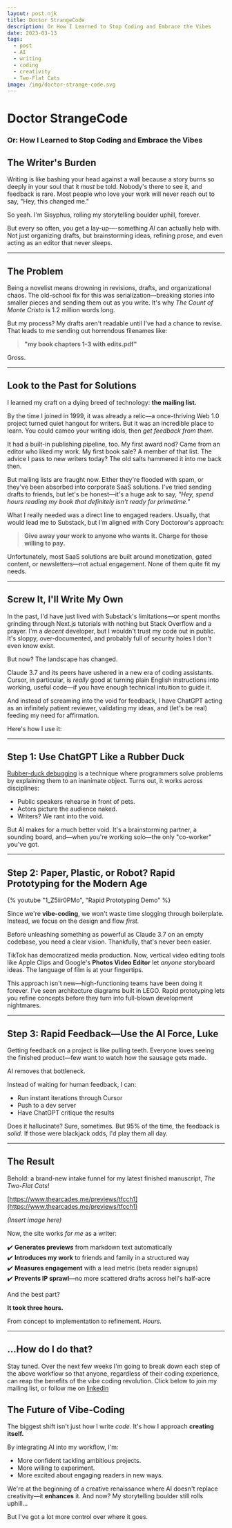 ```yaml
---
layout: post.njk
title: Doctor StrangeCode
description: Or How I Learned to Stop Coding and Embrace the Vibes
date: 2023-03-13
tags:
  - post
  - AI
  - writing
  - coding
  - creativity
  - Two-Flat Cats
image: /img/doctor-strange-code.svg
---
```


# Doctor StrangeCode

### Or: How I Learned to Stop Coding and Embrace the Vibes

## The Writer's Burden

Writing is like bashing your head against a wall because a story burns so deeply in your soul that it _must_ be told. Nobody's there to see it, and feedback is rare. Most people who love your work will never reach out to say, "Hey, this changed me."

So yeah. I'm Sisyphus, rolling my storytelling boulder uphill, forever.

But every so often, you get a lay-up—-something _AI_ can actually help with. Not just organizing drafts, but brainstorming ideas, refining prose, and even acting as an editor that never sleeps.

---

## The Problem

Being a novelist means drowning in revisions, drafts, and organizational chaos. The old-school fix for this was serialization—breaking stories into smaller pieces and sending them out as you write. It's why _The Count of Monte Cristo_ is 1.2 million words long.

But my process? My drafts aren't readable until I've had a chance to revise. That leads to me sending out horrendous filenames like:

> **"my book chapters 1-3 with edits.pdf"**

Gross.

---

## Look to the Past for Solutions

I learned my craft on a dying breed of technology: **the mailing list.**

By the time I joined in 1999, it was already a relic—a once-thriving Web 1.0 project turned quiet hangout for writers. But it was an incredible place to learn. You could cameo your writing idols, then _get feedback from them._

It had a built-in publishing pipeline, too. My first award nod? Came from an editor who liked my work. My first book sale? A member of that list. The advice I pass to new writers today? The old salts hammered it into me back then.

But mailing lists are fraught now. Either they're flooded with spam, or they've been absorbed into corporate SaaS solutions. I've tried sending drafts to friends, but let's be honest—it's a huge ask to say, _"Hey, spend hours reading my book that definitely isn't ready for primetime."_

What I really needed was a direct line to engaged readers. Usually, that would lead me to Substack, but I'm aligned with Cory Doctorow's approach:

> **Give away your work to anyone who wants it. Charge for those willing to pay.**

Unfortunately, most SaaS solutions are built around monetization, gated content, or newsletters—not actual engagement. None of them quite fit my needs.

---

## Screw It, I'll Write My Own

In the past, I'd have just lived with Substack's limitations—or spent months grinding through Next.js tutorials with nothing but Stack Overflow and a prayer. I'm a _decent_ developer, but I wouldn't trust my code out in public. It's sloppy, over-documented, and probably full of security holes I don't even know exist.

But now? The landscape has changed.

Claude 3.7 and its peers have ushered in a new era of coding assistants. Cursor, in particular, is _really_ good at turning plain English instructions into working, useful code—if you have enough technical intuition to guide it.

And instead of screaming into the void for feedback, I have ChatGPT acting as an infinitely patient reviewer, validating my ideas, and (let's be real) feeding my need for affirmation.

Here's how I use it:

---

## Step 1: Use ChatGPT Like a Rubber Duck

[Rubber-duck debugging](https://en.wikipedia.org/wiki/Rubber_duck_debugging) is a technique where programmers solve problems by explaining them to an inanimate object. Turns out, it works across disciplines:

- Public speakers rehearse in front of pets.
- Actors picture the audience naked.
- Writers? We rant into the void.

But AI makes for a much better void. It's a brainstorming partner, a sounding board, and—when you're working solo—the only "co-worker" you've got.

---

## Step 2: Paper, Plastic, or Robot? Rapid Prototyping for the Modern Age

{% youtube "1_Z5iir0PMo", "Rapid Prototyping Demo" %}

Since we're **vibe-coding**, we won't waste time slogging through boilerplate. Instead, we focus on the design and flow _first._

Before unleashing something as powerful as Claude 3.7 on an empty codebase, you need a clear vision. Thankfully, that's never been easier.

TikTok has democratized media production. Now, vertical video editing tools like Apple Clips and Google's **Photos Video Editor** let _anyone_ storyboard ideas. The language of film is at your fingertips.

This approach isn't new—high-functioning teams have been doing it forever. I've seen architecture diagrams built in LEGO. Rapid prototyping lets you refine concepts before they turn into full-blown development nightmares.

---

## Step 3: Rapid Feedback—Use the AI Force, Luke

Getting feedback on a project is like pulling teeth. Everyone loves seeing the finished product—few want to watch how the sausage gets made.

AI removes that bottleneck.

Instead of waiting for human feedback, I can:

- Run instant iterations through Cursor
- Push to a dev server
- Have ChatGPT critique the results

Does it hallucinate? Sure, sometimes. But 95% of the time, the feedback is _solid._ If those were blackjack odds, I'd play them all day.

---

## The Result

Behold: a brand-new intake funnel for my latest finished manuscript, _The Two-Flat Cats_!

[https://www.thearcades.me/previews/tfcch1](https://www.thearcades.me/previews/tfcch1)

_(Insert image here)_

Now, the site works _for me_ as a writer:

✔️ **Generates previews** from markdown text automatically  
✔️ **Introduces my work** to friends and family in a structured way  
✔️ **Measures engagement** with a lead metric (beta reader signups)  
✔️ **Prevents IP sprawl**—no more scattered drafts across hell's half-acre

And the best part?

**It took three hours.**

From concept to implementation to refinement. _Hours._

---

## ...How do I do that?
Stay tuned. Over the next few weeks I'm going to break down each step of the above workflow so that anyone, regardless of their coding experience, can reap the benefits of the vibe coding revolution. Click below to join my mailing list, or follow me on [linkedin](https://www.linkedin.com/in/austen-tucker-0968a914/)

## The Future of Vibe-Coding

The biggest shift isn't just how I write _code._ It's how I approach **creating itself.**

By integrating AI into my workflow, I'm:

- More confident tackling ambitious projects.
- More willing to experiment.
- More excited about engaging readers in new ways.

We're at the beginning of a creative renaissance where AI doesn't replace creativity—it **enhances** it. And now? My storytelling boulder still rolls uphill…

But I've got a lot more control over where it goes.
